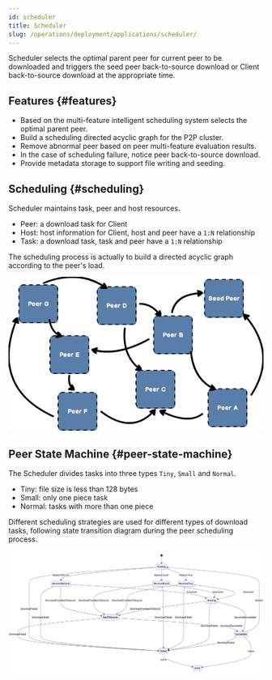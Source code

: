 ```yaml
---
id: scheduler
title: Scheduler
slug: /operations/deployment/applications/scheduler/
---
```


Scheduler selects the optimal parent peer for current peer to be downloaded
and triggers the seed peer back-to-source download or Client back-to-source download at the appropriate time.

## Features {#features}

- Based on the multi-feature intelligent scheduling system selects the optimal parent peer.
- Build a scheduling directed acyclic graph for the P2P cluster.
- Remove abnormal peer based on peer multi-feature evaluation results.
- In the case of scheduling failure, notice peer back-to-source download.
- Provide metadata storage to support file writing and seeding.

## Scheduling {#scheduling}

Scheduler maintains task, peer and host resources.

- Peer: a download task for Client
- Host: host information for Client, host and peer have a `1:N` relationship
- Task: a download task, task and peer have a `1:N` relationship

The scheduling process is actually to build a directed acyclic graph according to the peer's load.

![scheduler-dag](../../../resource/operations/deployment/applications/scheduler/scheduler-dag.png)

## Peer State Machine {#peer-state-machine}

The Scheduler divides tasks into three types `Tiny`, `Small` and `Normal`.

- Tiny: file size is less than 128 bytes
- Small: only one piece task
- Normal: tasks with more than one piece

Different scheduling strategies are used for different types of download tasks,
following state transition diagram during the peer scheduling process.

![scheduler-state-machine](../../../resource/operations/deployment/applications/scheduler/scheduler-state-machine.jpg)
